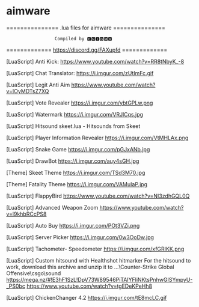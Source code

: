 # aimware
=============== .lua files for aimware ===============

                      Compiled by 🅴🅽🅸🅶🅼🅰

============= https://discord.gg/FAXupfd =============

[LuaScript] Anti Kick: 
https://www.youtube.com/watch?v=RR8tNbyK_-8

[LuaScript] Chat Translator:
https://i.imgur.com/zUtImFc.gif

[LuaScript] Legit Anti Aim
https://www.youtube.com/watch?v=IOyMDTsZ7XQ

[LuaScript] Vote Revealer
https://i.imgur.com/ybtGPLw.png

[LuaScript] Watermark
https://i.imgur.com/VRJlCqs.jpg

[LuaScript] Hitsound skeet.lua - Hitsounds from Skeet

[LuaScript] Player Information Revealer
https://i.imgur.com/VtMHLAx.png

[LuaScript] Snake Game
https://i.imgur.com/pGJxANb.jpg

[LuaScript] DrawBot
https://i.imgur.com/auy4sGH.jpg

[Theme] Skeet Theme
https://i.imgur.com/TSd3M70.jpg

[Theme] Fatality Theme
https://i.imgur.com/VAMuIaP.jpg

[LuaScript] FlappyBird
https://www.youtube.com/watch?v=NI3zdhGQL0Q

[LuaScript] Advanced Weapon Zoom
https://www.youtube.com/watch?v=l9khbRCcPS8

[LuaScript] Auto Buy
https://i.imgur.com/POt3VZi.png

[LuaScript] Server Picker
https://i.imgur.com/0w3OoDw.jpg

[LuaScript] Tachometer- Speedometer
https://i.imgur.com/xfGRIKK.png

[LuaScript]  Custom hitsound with Healthshot hitmarker
For the hitsound to work, download this archive and unzip it to ...\Counter-Strike Global Offensive\csgo\sound
https://mega.nz/#!E3hF1SzL!DpV73W89546PiTAIYFliNKtsPnhwGISYmpyU-_PS0bc
https://www.youtube.com/watch?v=tgEDeKPeHh8

[LuaScript] ChickenChanger 4.2
https://i.imgur.com/tE8mcLC.gif
